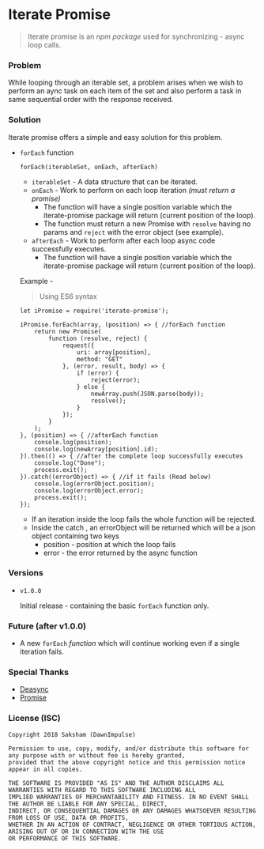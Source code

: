 # Iterate Promise

> Iterate promise is an _npm package_ used for synchronizing - async loop calls.

### Problem

While looping through an iterable set, a problem arises when we wish to perform an aync task on each item of the set and also perform a task in same sequential order with the response received.

### Solution

Iterate promise offers a simple and easy solution for this problem.

+ `forEach` function

    ~~~~
    forEach(iterableSet, onEach, afterEach)
    ~~~~
    + `iterableSet` - A data structure that can be iterated.
    + `onEach` - Work to perform on each loop iteration _(must return a promise)_ 
        + The function will have a single position variable which the iterate-promise package will return (current position of the loop).
        + The function must return a new Promise with `resolve` having no params and `reject` with the error object (see example).
    + `afterEach` - Work to perform after each loop async code successfully executes.
         + The function will have a single position variable which the iterate-promise package will return (current position of the loop).

    Example -
    > Using ES6 syntax
    ~~~~
    let iPromise = require('iterate-promise');

    iPromise.forEach(array, (position) => { //forEach function
        return new Promise(
            function (resolve, reject) {
                request({
                    uri: array[position],
                    method: "GET"
                }, (error, result, body) => {
                    if (error) {
                        reject(error);
                    } else {
                        newArray.push(JSON.parse(body));
                        resolve();
                    }
                });
            }
        );
    }, (position) => { //afterEach function
        console.log(position);
        console.log(newArray[position].id);
    }).then(() => { //after the complete loop successfully executes
        console.log("Done");
        process.exit();
    }).catch((errorObject) => { //if it fails (Read below)
        console.log(errorObject.position);
        console.log(errorObject.error);
        process.exit();
    });
    ~~~~

    + If an iteration inside the loop fails the whole function will be rejected.
    + Inside the catch , an errorObject will be returned which will be a json object containing two keys
        + position - position at which the loop fails
        + error - the error returned by the async function

### Versions
+ `v1.0.0` 

    Initial release - containing the basic `forEach` function only.

### Future (after v1.0.0)
+ A new `forEach` _function_ which will continue working even if a single iteration fails.

### Special Thanks
+ [Deasync](https://www.npmjs.com/package/deasync)
+ [Promise](https://www.npmjs.com/package/promise)

### License (ISC)

~~~~
Copyright 2018 Saksham (DawnImpulse)

Permission to use, copy, modify, and/or distribute this software for any purpose with or without fee is hereby granted,
provided that the above copyright notice and this permission notice appear in all copies.

THE SOFTWARE IS PROVIDED "AS IS" AND THE AUTHOR DISCLAIMS ALL WARRANTIES WITH REGARD TO THIS SOFTWARE INCLUDING ALL
IMPLIED WARRANTIES OF MERCHANTABILITY AND FITNESS. IN NO EVENT SHALL THE AUTHOR BE LIABLE FOR ANY SPECIAL, DIRECT,
INDIRECT, OR CONSEQUENTIAL DAMAGES OR ANY DAMAGES WHATSOEVER RESULTING FROM LOSS OF USE, DATA OR PROFITS,
WHETHER IN AN ACTION OF CONTRACT, NEGLIGENCE OR OTHER TORTIOUS ACTION, ARISING OUT OF OR IN CONNECTION WITH THE USE
OR PERFORMANCE OF THIS SOFTWARE.
~~~~
